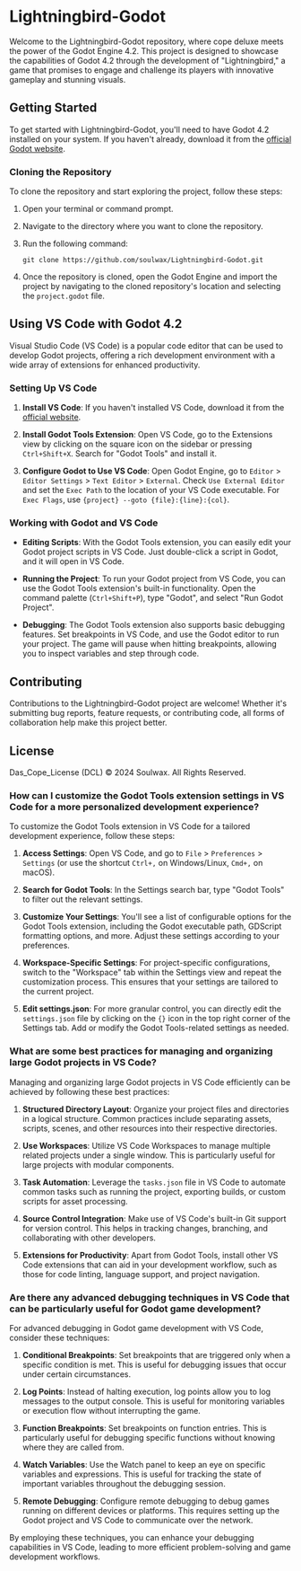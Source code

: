 # Lightningbird-Godot

Welcome to the Lightningbird-Godot repository, where cope deluxe meets the power of the Godot Engine 4.2. This project is designed to showcase the capabilities of Godot 4.2 through the development of "Lightningbird," a game that promises to engage and challenge its players with innovative gameplay and stunning visuals.

## Getting Started

To get started with Lightningbird-Godot, you'll need to have Godot 4.2 installed on your system. If you haven't already, download it from the [official Godot website](https://godotengine.org/download).

### Cloning the Repository

To clone the repository and start exploring the project, follow these steps:

1. Open your terminal or command prompt.
2. Navigate to the directory where you want to clone the repository.
3. Run the following command:

   ```url
   git clone https://github.com/soulwax/Lightningbird-Godot.git
   ```

4. Once the repository is cloned, open the Godot Engine and import the project by navigating to the cloned repository's location and selecting the `project.godot` file.

## Using VS Code with Godot 4.2

Visual Studio Code (VS Code) is a popular code editor that can be used to develop Godot projects, offering a rich development environment with a wide array of extensions for enhanced productivity.

### Setting Up VS Code

1. **Install VS Code**: If you haven't installed VS Code, download it from the [official website](https://code.visualstudio.com/).

2. **Install Godot Tools Extension**: Open VS Code, go to the Extensions view by clicking on the square icon on the sidebar or pressing `Ctrl+Shift+X`. Search for "Godot Tools" and install it.

3. **Configure Godot to Use VS Code**: Open Godot Engine, go to `Editor` > `Editor Settings` > `Text Editor` > `External`. Check `Use External Editor` and set the `Exec Path` to the location of your VS Code executable. For `Exec Flags`, use `{project} --goto {file}:{line}:{col}`.

### Working with Godot and VS Code

- **Editing Scripts**: With the Godot Tools extension, you can easily edit your Godot project scripts in VS Code. Just double-click a script in Godot, and it will open in VS Code.

- **Running the Project**: To run your Godot project from VS Code, you can use the Godot Tools extension's built-in functionality. Open the command palette (`Ctrl+Shift+P`), type "Godot", and select "Run Godot Project".

- **Debugging**: The Godot Tools extension also supports basic debugging features. Set breakpoints in VS Code, and use the Godot editor to run your project. The game will pause when hitting breakpoints, allowing you to inspect variables and step through code.

## Contributing

Contributions to the Lightningbird-Godot project are welcome! Whether it's submitting bug reports, feature requests, or contributing code, all forms of collaboration help make this project better.

## License

Das_Cope_License (DCL) © 2024 Soulwax. All Rights Reserved.

### How can I customize the Godot Tools extension settings in VS Code for a more personalized development experience?

To customize the Godot Tools extension in VS Code for a tailored development experience, follow these steps:

1. **Access Settings**: Open VS Code, and go to `File` > `Preferences` > `Settings` (or use the shortcut `Ctrl+,` on Windows/Linux, `Cmd+,` on macOS).

2. **Search for Godot Tools**: In the Settings search bar, type "Godot Tools" to filter out the relevant settings.

3. **Customize Your Settings**: You'll see a list of configurable options for the Godot Tools extension, including the Godot executable path, GDScript formatting options, and more. Adjust these settings according to your preferences.

4. **Workspace-Specific Settings**: For project-specific configurations, switch to the "Workspace" tab within the Settings view and repeat the customization process. This ensures that your settings are tailored to the current project.

5. **Edit settings.json**: For more granular control, you can directly edit the `settings.json` file by clicking on the `{}` icon in the top right corner of the Settings tab. Add or modify the Godot Tools-related settings as needed.

### What are some best practices for managing and organizing large Godot projects in VS Code?

Managing and organizing large Godot projects in VS Code efficiently can be achieved by following these best practices:

1. **Structured Directory Layout**: Organize your project files and directories in a logical structure. Common practices include separating assets, scripts, scenes, and other resources into their respective directories.

2. **Use Workspaces**: Utilize VS Code Workspaces to manage multiple related projects under a single window. This is particularly useful for large projects with modular components.

3. **Task Automation**: Leverage the `tasks.json` file in VS Code to automate common tasks such as running the project, exporting builds, or custom scripts for asset processing.

4. **Source Control Integration**: Make use of VS Code's built-in Git support for version control. This helps in tracking changes, branching, and collaborating with other developers.

5. **Extensions for Productivity**: Apart from Godot Tools, install other VS Code extensions that can aid in your development workflow, such as those for code linting, language support, and project navigation.

### Are there any advanced debugging techniques in VS Code that can be particularly useful for Godot game development?

For advanced debugging in Godot game development with VS Code, consider these techniques:

1. **Conditional Breakpoints**: Set breakpoints that are triggered only when a specific condition is met. This is useful for debugging issues that occur under certain circumstances.

2. **Log Points**: Instead of halting execution, log points allow you to log messages to the output console. This is useful for monitoring variables or execution flow without interrupting the game.

3. **Function Breakpoints**: Set breakpoints on function entries. This is particularly useful for debugging specific functions without knowing where they are called from.

4. **Watch Variables**: Use the Watch panel to keep an eye on specific variables and expressions. This is useful for tracking the state of important variables throughout the debugging session.

5. **Remote Debugging**: Configure remote debugging to debug games running on different devices or platforms. This requires setting up the Godot project and VS Code to communicate over the network.

By employing these techniques, you can enhance your debugging capabilities in VS Code, leading to more efficient problem-solving and game development workflows.
